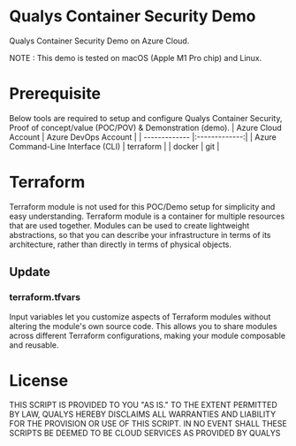 # Qualys Container Security Demo
Qualys Container Security Demo on Azure Cloud. 

NOTE : This demo is tested on macOS (Apple M1 Pro chip) and Linux. 

# Prerequisite
Below tools are required to setup and configure Qualys Container Security, Proof of concept/value (POC/POV) & Demonstration (demo).
| Azure Cloud Account      | Azure DevOps Account          | 
| ------------- |:-------------:|
| Azure Command-Line Interface (CLI) | terraform                          |
|           docker                   | git                                |

# Terraform 
Terraform module is not used for this POC/Demo setup for simplicity and easy understanding. 
  Terraform module is a container for multiple resources that are used together. Modules can be used to create lightweight abstractions, so that you can describe your infrastructure in terms of its architecture, rather than directly in terms of physical objects.

## Update 
### terraform.tfvars
Input variables let you customize aspects of Terraform modules without altering the module's own source code. This allows you to share modules across different Terraform configurations, making your module composable and reusable.


# License
THIS SCRIPT IS PROVIDED TO YOU "AS IS." TO THE EXTENT PERMITTED BY LAW, QUALYS HEREBY DISCLAIMS ALL WARRANTIES AND LIABILITY FOR THE PROVISION OR USE OF THIS SCRIPT. IN NO EVENT SHALL THESE SCRIPTS BE DEEMED TO BE CLOUD SERVICES AS PROVIDED BY QUALYS

